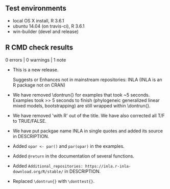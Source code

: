 ## Test environments
* local OS X install, R 3.6.1
* ubuntu 14.04 (on travis-ci), R 3.6.1
* win-builder (devel and release)

## R CMD check results

0 errors | 0 warnings | 1 note

* This is a new release.

  Suggests or Enhances not in mainstream repositories:
  INLA
  (INLA is an R package not on CRAN)
  
* We have removed \dontrun{} for examples that took ~5 seconds.
  Examples took >> 5 seconds to finish (phylogeneic generalized linear 
  mixed models, bootstrapping) are still wrapped within \dontrun{}.
  
* We have removed 'with R' out of the title. We have also corrected all
  T/F to TRUE/FALSE. 
  
* We have put packgae name INLA in single quotes and added its source in DESCRIPTION.
  
* Added `opar <- par()` and `par(opar)` in the examples.

* Added `@return` in the documentation of several functions.

* Added `Additional_repositories: https://inla.r-inla-download.org/R/stable/` in DESCRIPTION.
  
* Replaced `\dontrun{}` with `\donttest{}`.